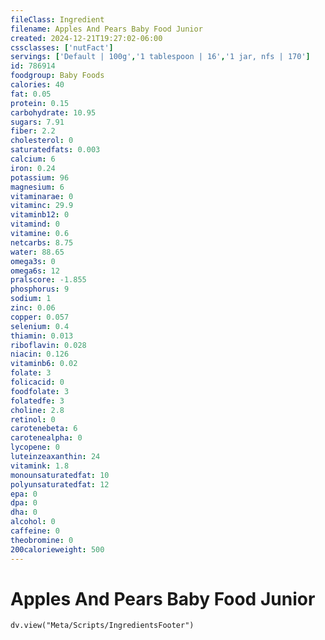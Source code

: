 ```yaml
---
fileClass: Ingredient
filename: Apples And Pears Baby Food Junior
created: 2024-12-21T19:27:02-06:00
cssclasses: ['nutFact']
servings: ['Default | 100g','1 tablespoon | 16','1 jar, nfs | 170']
id: 786914
foodgroup: Baby Foods
calories: 40
fat: 0.05
protein: 0.15
carbohydrate: 10.95
sugars: 7.91
fiber: 2.2
cholesterol: 0
saturatedfats: 0.003
calcium: 6
iron: 0.24
potassium: 96
magnesium: 6
vitaminarae: 0
vitaminc: 29.9
vitaminb12: 0
vitamind: 0
vitamine: 0.6
netcarbs: 8.75
water: 88.65
omega3s: 0
omega6s: 12
pralscore: -1.855
phosphorus: 9
sodium: 1
zinc: 0.06
copper: 0.057
selenium: 0.4
thiamin: 0.013
riboflavin: 0.028
niacin: 0.126
vitaminb6: 0.02
folate: 3
folicacid: 0
foodfolate: 3
folatedfe: 3
choline: 2.8
retinol: 0
carotenebeta: 6
carotenealpha: 0
lycopene: 0
luteinzeaxanthin: 24
vitamink: 1.8
monounsaturatedfat: 10
polyunsaturatedfat: 12
epa: 0
dpa: 0
dha: 0
alcohol: 0
caffeine: 0
theobromine: 0
200calorieweight: 500
---
```


# Apples And Pears Baby Food Junior

```dataviewjs
dv.view("Meta/Scripts/IngredientsFooter")
```